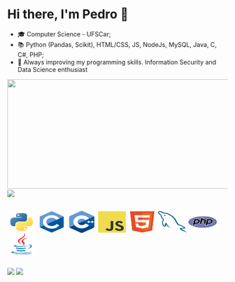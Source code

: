 # Hi there, I'm Pedro 👋

- 🎓 Computer Science - UFSCar;
- 📚 Python (Pandas, Scikit), HTML/CSS, JS, NodeJs, MySQL, Java, C, C#, PHP;
- 🌱 Always improving my programming skills. Information Security and Data Science enthusiast
  
<div>
  <img height="180em" src="https://github-readme-stats-sigma-five.vercel.app/api?username=void-Pedro&theme=tokyonight" style="width: 600px; height: 250px;"/>
  <img width="431cm" src="https://github-readme-stats.vercel.app/api/top-langs/?username=void-Pedro&layout=compact&theme=tokyonight&langs_count=2">
</div>

##
<div style="display: inline block">
  <img align="center" alt="Python" height="50" width="65" src="https://github.com/devicons/devicon/blob/master/icons/python/python-original.svg">
  <img align="center" alt="C" height="50" width="65" src="https://github.com/devicons/devicon/blob/master/icons/c/c-original.svg">
  <img align="center" alt="C++" height="50" width="65" src="https://github.com/devicons/devicon/blob/master/icons/cplusplus/cplusplus-original.svg">
  <img align="center" alt="Javascript" height="50" width="65" src="https://github.com/devicons/devicon/blob/master/icons/javascript/javascript-original.svg">
  <img align="center" alt="Html" height="50" width="65" src="https://github.com/devicons/devicon/blob/master/icons/html5/html5-original.svg">
  <img align="center" alt="MySQL" height="50" width="65" src="https://github.com/devicons/devicon/blob/master/icons/mysql/mysql-original.svg">
  <img align="center" alt="Php" height="50" width="65" src="https://github.com/devicons/devicon/blob/master/icons/php/php-original.svg">
  <img align="center" alt="Java" height="50" width="65" src="https://github.com/devicons/devicon/blob/master/icons/java/java-original.svg">
</div>

##

<div>
  <a href="mailto:pedroborges.itapira@gmail.com" target="_blank"><img src="https://img.shields.io/badge/Gmail-D14836?style=for-the-badge&logo=gmail&logoColor=white" target="_blank"></a>
  <a href="https://www.linkedin.com/in/pedrohr-borges/" target="_blank"><img src="https://img.shields.io/badge/LinkedIn-0077B5?style=for-the-badge&logo=linkedin&logoColor=white" target="_blank"></a>
</div>
<!--
**void-Pedro/void-Pedro** is a ✨ _special_ ✨ repository because its `README.md` (this file) appears on your GitHub profile.

Here are some ideas to get you started:

- 🔭 I’m currently working on ...
- 🌱 I’m currently learning ...
- 👯 I’m looking to collaborate on ...
- 🤔 I’m looking for help with ...
- 💬 Ask me about ...
- 📫 How to reach me: ...
- 😄 Pronouns: ...
- ⚡ Fun fact: ...
-->

